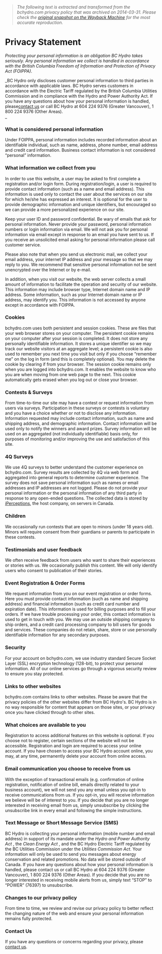 > *The following text is extracted and transformed from the bchydro.com privacy policy that was archived on 2014-03-31. Please check the [original snapshot on the Wayback Machine](https://web.archive.org/web/20140331075231id_/http%3A//www.bchydro.com/siteinfo/privacy.html) for the most accurate reproduction.*

# Privacy Statement

_Protecting your personal information is an obligation BC Hydro takes seriously. Any personal information we collect is handled in accordance with the British Columbia Freedom of Information and Protection of Privacy Act (FOIPPA)._

_BC Hydro only discloses customer personal information to third parties in accordance with applicable laws. BC Hydro serves customers in accordance with the Electric Tariff regulated by the British Columbia Utilities Commission and in compliance with the Hydro and Power Authority Act. If you have any questions about how your personal information is handled, please[contact us](https://web.archive.org/contact.html) or call BC Hydro at 604 224 9376 (Greater Vancouver), 1 800 224 9376 (Other Areas).  
_

### What is considered personal information

Under FOIPPA, personal information includes recorded information about an identifiable individual, such as name, address, phone number, email address and credit card information. Business contact information is not considered “personal” information.

### What information we collect from you

In order to use this website, a user may be asked to first complete a registration and/or login form. During registration/login, a user is required to provide contact information (such as a name and email address). This information is used only to contact the user about the services on our site for which he/she has expressed an interest. It is optional for the user to provide demographic information and unique identifiers, but encouraged so we can provide a more personalized experience on our site.

Keep your user ID and password confidential. Be wary of emails that ask for personal information. Never provide your password, personal information numbers or login information via email. We will not ask you for personal information via email except in response to an email you have sent to us. If you receive an unsolicited email asking for personal information please call customer service.

Please also note that when you send us electronic mail, we collect your email address, your internet IP address and your message so that we may reply to you. We recommend that sensitive personal information not be sent unencrypted over the Internet or by e-mail.

In addition, when you visit our website, the web server collects a small amount of information to facilitate the operation and security of our website. This information may include browser type, Internet domain name and IP address. Some information, such as your Internet domain name or IP address, may identify you. This information is not accessed by anyone except in accordance with FOIPPA.

### Cookies

bchydro.com uses both persistent and session cookies. These are files that your web browser stores on your computer. The persistent cookie remains on your computer after your session is completed. It does not store any personally identifiable information. It stores a unique identifier so we may track our website visitors at an aggregate level; a persistent cookie is also used to remember you next time you visit but only if you choose “remember me” on the log in form (and this is completely optional). You may delete the cookie by clearing if from your browser. The session cookie remains only when you are logged into bchydro.com. It enables the website to know who you are when moving from one web page to the next. This cookie automatically gets erased when you log out or close your browser.

### Contests & Surveys

From time-to-time our site may have a contest or request information from users via surveys. Participation in these surveys or contests is voluntary and you have a choice whether or not to disclose any information. Information requested may include contact information, such as name and shipping address, and demographic information. Contact information will be used only to notify the winners and award prizes. Survey information will be used on an aggregated (not individually identifiable) basis only, for purposes of monitoring and/or improving the use and satisfaction of this site.

### 4Q Surveys

We use 4Q surveys to better understand the customer experience on bchydro.com. Survey results are collected by 4Q via web form and aggregated into general reports to determine customer experience. The survey does not save personal information such as names or email addresses and IP addresses are not logged. Please do not provide your personal information or the personal information of any third party in response to any open-ended questions. The collected data is stored by [iPerceptions](http://www.4qsurvey.com/support/privacy-policy/), the host company, on servers in Canada.

### Children

We occasionally run contests that are open to minors (under 18 years old). Minors will require consent from their guardians or parents to participate in these contests.

### Testimonials and user feedback

We often receive feedback from users who want to share their experiences or stories with us. We occasionally publish this content. We will only identify users who consent to publication of their stories.

### Event Registration & Order Forms

We request information from you on our event registration or order forms. Here you must provide contact information (such as name and shipping address) and financial information (such as credit card number and expiration date). This information is used for billing purposes and to fill your orders. If we have trouble processing your order, this contact information is used to get in touch with you. We may use an outside shipping company to ship orders, and a credit card processing company to bill users for goods and services. These companies do not retain, share, store or use personally identifiable information for any secondary purposes.

### Security

For your account on bchydro.com, we use industry standard Secure Socket Layer (SSL) encryption technology (128-bit), to protect your personal information. All of our online services go through a vigorous security review to ensure you stay protected.

### Links to other websites

bchydro.com contains links to other websites. Please be aware that the privacy policies of the other websites differ from BC Hydro's. BC Hydro is in no way responsible for content that appears on those sites, or your privacy once you have clicked through to other sites.

### What choices are available to you

Registration to access additional features on this website is optional. If you choose not to register, certain sections of the website will not be accessible. Registration and login are required to access your online account. If you have chosen to access your BC Hydro account online, you may, at any time, permanently delete your account from online access.

### Email communication you choose to receive from us

With the exception of transactional emails (e.g. confirmation of online registration, notification of online bill, emails directly related to your business account), we will not send you any email unless you opt-in to receive communications from us. If you opt-in, you will receive information we believe will be of interest to you. If you decide that you are no longer interested in receiving email from us, simply unsubscribe by clicking the unsubscribe link in every email and following the simple instructions.

### Text Message or Short Message Service (SMS)

BC Hydro is collecting your personal information (mobile number and email address) in support of its mandate under the _Hydro and Power Authority Act_ , the _Clean Energy Act_ , and the BC Hydro Electric Tariff regulated by the BC Utilities Commission under the _Utilities Commission Act_. Your information will only be used to send you messages about energy conservation and related promotions. No data will be stored outside of Canada. If you have any questions about how your personal information is handled, please contact us or call BC Hydro at 604 224 9376 (Greater Vancouver), 1 800 224 9376 (Other Areas). If you decide that you are no longer interested in receiving mobile alerts from us, simply text “STOP” to “POWER” (76397) to unsubscribe.

### Changes to our privacy policy

From time to time, we review and revise our privacy policy to better reflect the changing nature of the web and ensure your personal information remains fully protected.

### Contact Us

If you have any questions or concerns regarding your privacy, please [contact us](https://web.archive.org/contact.html).
